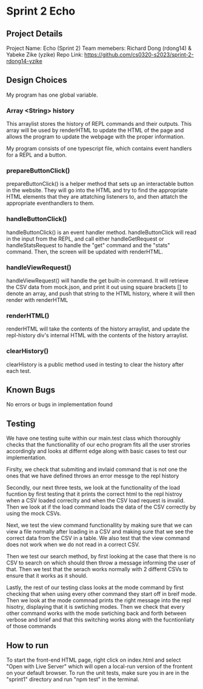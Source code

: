 # Sprint 2 Echo

## Project Details 
Project Name: Echo (Sprint 2)
Team memebers: Richard Dong (rdong14) & Yabeke Zike (yzike)
Repo Link: https://github.com/cs0320-s2023/sprint-2-rdong14-yzike

## Design Choices

My program has one global variable.

### Array \<String> history
This arraylist stores the history of REPL commands and their outputs. This array will be used by renderHTML to update the HTML of the page and allows the program to update the webpage with the proper information. 

My program consists of one typescript file, which contains event handlers for a REPL and a button. 

### prepareButtonClick()
prepareButtonClick() is a helper method that sets up an interactable button in the website. They will go into the HTML and try to find the appropriate HTML elements that they are attatching listeners to, and then attatch the appropriate eventhandlers to them.

### handleButtonClick() 
handleButtonClick() is an event handler method. handleButtonClick will read in the input from the REPL, and call either handleGetRequest or handleStatsRequest to handle the "get" command and the "stats" command. Then, the screen will be updated with renderHTML. 

### handleViewRequest()
handleViewRequest() will handle the get built-in command. It will retrieve the CSV data from mock.json, and print it out using square brackets [] to denote an array, and push that string to the HTML history, where it will then render with renderHTML

### renderHTML()
renderHTML will take the contents of the history arraylist, and update the repl-history div's internal HTML with the contents of the history arraylist. 

### clearHistory()
clearHistory is a public method used in testing to clear the history after each test. 

## Known Bugs

No errors or bugs in implementation found

## Testing

We have one testing suite within our main.test class which thoroughly checks that the functionallity of our echo program fits all the user strories accordingly and looks at differnt edge along with basic cases to test our implementation.

Firslty, we check that submiting and invlaid command that is not one the ones that we have defined throws an error messge to the repl history

Secondly, our next three tests, we look at the functionality of the load fucntion by first testing that it prints the correct html to the repl histroy when a CSV loaded correclty and when the CSV load request is invalid. Then we look at if the load command loads the data of the CSV correctly by using the mock CSVs.

Next, we test the view command functionallity by making sure that we can view a file normally after loading in a CSV and making sure that we see the correct data from the CSV in a table. We also test that the view command does not work when we do not read in a correct CSV.

Then we test our search method, by first looking at the case that there is no CSV to search on which should then throw a message informing the user of that. Then we test that the serach works normally with 2 differnt CSVs to ensure that it works as it should.

Lastly, the rest of our testing class looks at the mode command by first checking that when using every other command they start off in breif mode. Then we look at the mode commnad prints the right message into the repl hisotry, displaying that it is swtiching modes. Then we check that every other command works with the mode swtiching back and forth between verbose and brief and that this switching works along with the fucntionliaty of those commands



## How to run

To start the front-end HTML page, right click on index.html and select "Open with Live Server" which will open a local-run version of the frontent on your default browser. To run the unit tests, make sure you in are in the "sprint1" directory and run "npm test" in the terminal. 